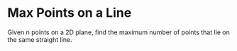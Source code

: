 # Max Points on a Line
Given n points on a 2D plane, find the maximum number of points that lie on the
same straight line.
